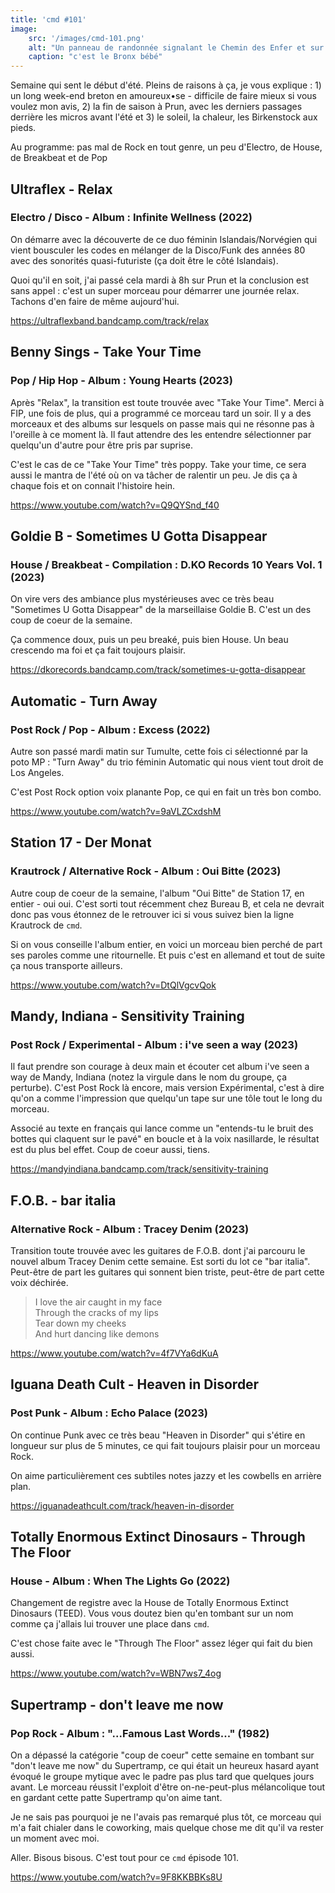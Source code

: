 ```yaml
---
title: 'cmd #101'
image:
    src: '/images/cmd-101.png'
    alt: "Un panneau de randonnée signalant le Chemin des Enfer et sur lequel est taggé Bronx"
    caption: "c'est le Bronx bébé"
---
```


Semaine qui sent le début d'été. Pleins de raisons à ça, je vous explique : 1) un long week-end breton en amoureux•se - difficile de faire mieux si vous voulez mon avis, 2) la fin de saison à Prun, avec les derniers passages derrière les micros avant l'été et 3) le soleil, la chaleur, les Birkenstock aux pieds.

Au programme: pas mal de Rock en tout genre, un peu d'Electro, de House, de Breakbeat et de Pop





## Ultraflex - Relax

### Electro / Disco - Album : Infinite Wellness (2022)

On démarre avec la découverte de ce duo féminin Islandais/Norvégien qui vient bousculer les codes en mélanger de la Disco/Funk des années 80 avec des sonorités quasi-futuriste (ça doit être le côté Islandais).

Quoi qu'il en soit, j'ai passé cela mardi à 8h sur Prun et la conclusion est sans appel : c'est un super morceau pour démarrer une journée relax. Tachons d'en faire de même aujourd'hui.

https://ultraflexband.bandcamp.com/track/relax



## Benny Sings - Take Your Time

### Pop / Hip Hop - Album : Young Hearts (2023)

Après "Relax", la transition est toute trouvée avec "Take Your Time". Merci à FIP, une fois de plus, qui a programmé ce morceau tard un soir. Il y a des morceaux et des albums sur lesquels on passe mais qui ne résonne pas à l'oreille à ce moment là. Il faut attendre des les entendre sélectionner par quelqu'un d'autre pour être pris par suprise.

C'est le cas de ce "Take Your Time" très poppy. Take your time, ce sera aussi le mantra de l'été où on va tâcher de ralentir un peu. Je dis ça à chaque fois et on connait l'histoire hein.

https://www.youtube.com/watch?v=Q9QYSnd_f40



## Goldie B - Sometimes U Gotta Disappear

### House / Breakbeat - Compilation : D​.​KO Records 10 Years Vol. 1 (2023)

On vire vers des ambiance plus mystérieuses avec ce très beau "Sometimes U Gotta Disappear" de la marseillaise Goldie B. C'est un des coup de coeur de la semaine.

Ça commence doux, puis un peu breaké, puis bien House. Un beau crescendo ma foi et ça fait toujours plaisir.

https://dkorecords.bandcamp.com/track/sometimes-u-gotta-disappear



## Automatic - Turn Away

### Post Rock / Pop - Album : Excess (2022)

Autre son passé mardi matin sur Tumulte, cette fois ci sélectionné par la poto MP : "Turn Away" du trio féminin Automatic qui nous vient tout droit de Los Angeles.

C'est Post Rock option voix planante Pop, ce qui en fait un très bon combo.

https://www.youtube.com/watch?v=9aVLZCxdshM



## Station 17 - Der Monat

### Krautrock / Alternative Rock - Album : Oui Bitte (2023)

Autre coup de coeur de la semaine, l'album "Oui Bitte" de Station 17, en entier - oui oui. C'est sorti tout récemment chez Bureau B, et cela ne devrait donc pas vous étonnez de le retrouver ici si vous suivez bien la ligne Krautrock de `cmd`.

Si on vous conseille l'album entier, en voici un morceau bien perché de part ses paroles comme une ritournelle. Et puis c'est en allemand et tout de suite ça nous transporte ailleurs.

https://www.youtube.com/watch?v=DtQlVgcvQok



## Mandy, Indiana - Sensitivity Training

### Post Rock / Experimental - Album : i've seen a way (2023)

Il faut prendre son courage à deux main et écouter cet album i've seen a way de Mandy, Indiana (notez la virgule dans le nom du groupe, ça perturbe). C'est Post Rock là encore, mais version Expérimental, c'est à dire qu'on a comme l'impression que quelqu'un tape sur une tôle tout le long du morceau.

Associé au texte en français qui lance comme un "entends-tu le bruit des bottes qui claquent sur le pavé" en boucle et à la voix nasillarde, le résultat est du plus bel effet. Coup de coeur aussi, tiens.

https://mandyindiana.bandcamp.com/track/sensitivity-training



## F.O.B. - bar italia

### Alternative Rock - Album : Tracey Denim (2023)

Transition toute trouvée avec les guitares de F.O.B. dont j'ai parcouru le nouvel album Tracey Denim cette semaine. Est sorti du lot ce "bar italia". Peut-être de part les guitares qui sonnent bien triste, peut-être de part cette voix déchirée.

> I love thе air caught in my face<br/>
> Through the cracks of my lips<br/>
> Tear down my cheeks<br/>
> And hurt dancing likе demons<br/>

https://www.youtube.com/watch?v=4f7VYa6dKuA



## Iguana Death Cult - Heaven in Disorder

### Post Punk - Album : Echo Palace (2023)

On continue Punk avec ce très beau "Heaven in Disorder" qui s'étire en longueur sur plus de 5 minutes, ce qui fait toujours plaisir pour un morceau Rock.

On aime particulièrement ces subtiles notes jazzy et les cowbells en arrière plan.

https://iguanadeathcult.com/track/heaven-in-disorder



## Totally Enormous Extinct Dinosaurs - Through The Floor

### House - Album : When The Lights Go (2022)

Changement de registre avec la House de Totally Enormous Extinct Dinosaurs (TEED). Vous vous doutez bien qu'en tombant sur un nom comme ça j'allais lui trouver une place dans `cmd`.

C'est chose faite avec le "Through The Floor" assez léger qui fait du bien aussi.

https://www.youtube.com/watch?v=WBN7ws7_4og



## Supertramp - don't leave me now

### Pop Rock - Album : "...Famous Last Words..." (1982)

On a dépassé la catégorie "coup de coeur" cette semaine en tombant sur "don't leave me now" du Supertramp, ce qui était un heureux hasard ayant évoqué le groupe mytique avec le padre pas plus tard que quelques jours avant. Le morceau réussit l'exploit d'être on-ne-peut-plus mélancolique tout en gardant cette patte Supertramp qu'on aime tant.

Je ne sais pas pourquoi je ne l'avais pas remarqué plus tôt, ce morceau qui m'a fait chialer dans le coworking, mais quelque chose me dit qu'il va rester un moment avec moi.

Aller. Bisous bisous. C'est tout pour ce `cmd` épisode 101.

https://www.youtube.com/watch?v=9F8KKBBKs8U



